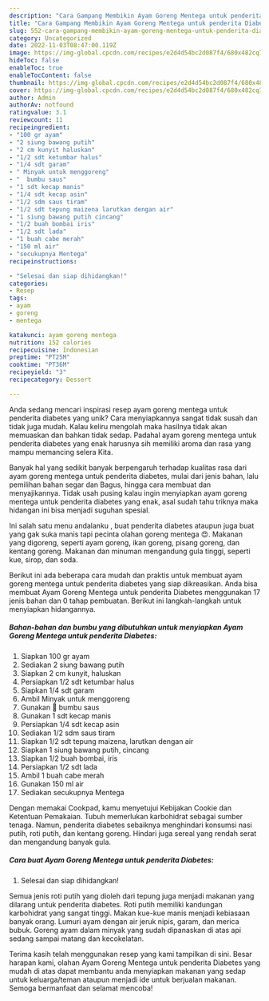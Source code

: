 ```yaml
---
description: "Cara Gampang Membikin Ayam Goreng Mentega untuk penderita Diabetes yang Lezat Sekali"
title: "Cara Gampang Membikin Ayam Goreng Mentega untuk penderita Diabetes yang Lezat Sekali"
slug: 552-cara-gampang-membikin-ayam-goreng-mentega-untuk-penderita-diabetes-yang-lezat-sekali
category: Uncategorized
date: 2022-11-03T08:47:00.119Z
image: https://img-global.cpcdn.com/recipes/e2d4d54bc2d087f4/680x482cq70/ayam-goreng-mentega-untuk-penderita-diabetes-foto-resep-utama.jpg
hideToc: false
enableToc: true
enableTocContent: false
thumbnail: https://img-global.cpcdn.com/recipes/e2d4d54bc2d087f4/680x482cq70/ayam-goreng-mentega-untuk-penderita-diabetes-foto-resep-utama.jpg
cover: https://img-global.cpcdn.com/recipes/e2d4d54bc2d087f4/680x482cq70/ayam-goreng-mentega-untuk-penderita-diabetes-foto-resep-utama.jpg
author: Admin
authorAv: notfound
ratingvalue: 3.1
reviewcount: 11
recipeingredient:
- "100 gr ayam"
- "2 siung bawang putih"
- "2 cm kunyit haluskan"
- "1/2 sdt ketumbar halus"
- "1/4 sdt garam"
- " Minyak untuk menggoreng"
- "  bumbu saus"
- "1 sdt kecap manis"
- "1/4 sdt kecap asin"
- "1/2 sdm saus tiram"
- "1/2 sdt tepung maizena larutkan dengan air"
- "1 siung bawang putih cincang"
- "1/2 buah bombai iris"
- "1/2 sdt lada"
- "1 buah cabe merah"
- "150 ml air"
- "secukupnya Mentega"
recipeinstructions:

- "Selesai dan siap dihidangkan!"
categories:
- Resep
tags:
- ayam
- goreng
- mentega

katakunci: ayam goreng mentega 
nutrition: 152 calories
recipecuisine: Indonesian
preptime: "PT25M"
cooktime: "PT36M"
recipeyield: "3"
recipecategory: Dessert

---
```





Anda sedang mencari inspirasi resep ayam goreng mentega untuk penderita diabetes yang unik? Cara menyiapkannya sangat tidak susah dan tidak juga mudah. Kalau keliru mengolah maka hasilnya tidak akan memuaskan dan bahkan tidak sedap. Padahal ayam goreng mentega untuk penderita diabetes yang enak harusnya sih memiliki aroma dan rasa yang mampu memancing selera Kita.





Banyak hal yang sedikit banyak berpengaruh terhadap kualitas rasa dari ayam goreng mentega untuk penderita diabetes, mulai dari jenis bahan, lalu pemilihan bahan segar dan Bagus, hingga cara membuat dan menyajikannya. Tidak usah pusing kalau ingin menyiapkan ayam goreng mentega untuk penderita diabetes yang enak,      asal sudah tahu triknya maka hidangan ini bisa menjadi suguhan spesial.














Ini salah satu menu andalanku , buat penderita diabetes ataupun juga buat yang gak suka manis tapi pecinta olahan goreng mentega 😍. Makanan yang digoreng, seperti ayam goreng, ikan goreng, pisang goreng, dan kentang goreng. Makanan dan minuman mengandung gula tinggi, seperti kue, sirop, dan soda.






Berikut ini ada beberapa cara mudah dan praktis untuk membuat ayam goreng mentega untuk penderita diabetes yang siap dikreasikan. Anda bisa membuat Ayam Goreng Mentega untuk penderita Diabetes menggunakan 17 jenis bahan dan 0 tahap pembuatan. Berikut ini langkah-langkah untuk menyiapkan hidangannya.

<!--inarticleads1-->

##### Bahan-bahan dan bumbu yang dibutuhkan untuk menyiapkan Ayam Goreng Mentega untuk penderita Diabetes:

1. Siapkan 100 gr ayam
1. Sediakan 2 siung bawang putih
1. Siapkan 2 cm kunyit, haluskan
1. Persiapkan 1/2 sdt ketumbar halus
1. Siapkan 1/4 sdt garam
1. Ambil  Minyak untuk menggoreng
1. Gunakan  💚 bumbu saus
1. Gunakan 1 sdt kecap manis
1. Persiapkan 1/4 sdt kecap asin
1. Sediakan 1/2 sdm saus tiram
1. Siapkan 1/2 sdt tepung maizena, larutkan dengan air
1. Siapkan 1 siung bawang putih, cincang
1. Siapkan 1/2 buah bombai, iris
1. Persiapkan 1/2 sdt lada
1. Ambil 1 buah cabe merah
1. Gunakan 150 ml air
1. Sediakan secukupnya Mentega


Dengan memakai Cookpad, kamu menyetujui Kebijakan Cookie dan Ketentuan Pemakaian. Tubuh memerlukan karbohidrat sebagai sumber tenaga. Namun, penderita diabetes sebaiknya menghindari konsumsi nasi putih, roti putih, dan kentang goreng. Hindari juga sereal yang rendah serat dan mengandung banyak gula. 

<!--inarticleads2-->

##### Cara buat Ayam Goreng Mentega untuk penderita Diabetes:


1. Selesai dan siap dihidangkan!

Semua jenis roti putih yang dioleh dari tepung juga menjadi makanan yang dilarang untuk penderita diabetes. Roti putih memiliki kandungan karbohidrat yang sangat tinggi. Makan kue-kue manis menjadi kebiasaan banyak orang. Lumuri ayam dengan air jeruk nipis, garam, dan merica bubuk. Goreng ayam dalam minyak yang sudah dipanaskan di atas api sedang sampai matang dan kecokelatan. 

Terima kasih telah menggunakan resep yang kami tampilkan di sini. Besar harapan kami, olahan Ayam Goreng Mentega untuk penderita Diabetes yang mudah di atas dapat membantu anda menyiapkan makanan yang sedap untuk keluarga/teman ataupun menjadi ide untuk berjualan makanan. Semoga bermanfaat dan selamat mencoba!
